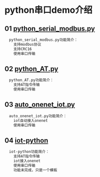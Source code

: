 # python串口demo介绍

## 01 [python_serial_modbus.py](python_serial_modbus.py)

```sh
  python_serial_modbus.py功能简介：
    支持modbus协议
    支持CRC16
    使用串口传输
```

## 02 [python_AT.py](python_AT.py)

```sh
  python_AT.py功能简介：
    支持AT指令传输
    使用串口传输
```

## 03 [auto_onenet_iot.py](auto_onenet_iot.py)

```sh
  auto_onenet_iot.py功能简介：
    iot自动接入onenet
    使用串口传输
```

## 04 [iot-python](iot-python)

```sh
  iot-python功能简介：
    支持AT指令传输
    iot接入onenet
    使用串口传输
    功能未完成，只是一个模板
```
